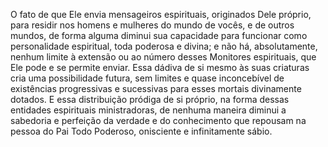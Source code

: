 ﻿O fato de que Ele envia mensageiros espirituais, originados Dele próprio, para residir nos homens e mulheres do mundo de vocês, e de outros mundos, de forma alguma diminui sua capacidade para funcionar como personalidade espiritual, toda poderosa e divina; e não há, absolutamente, nenhum limite à extensão ou ao número desses Monitores espirituais, que Ele pode e se permite enviar. Essa dádiva de si mesmo às suas criaturas cria uma possibilidade futura, sem limites e quase inconcebível de existências progressivas e sucessivas para esses mortais divinamente dotados. E essa distribuição pródiga de si próprio, na forma dessas entidades espirituais ministradoras, de nenhuma maneira diminui a sabedoria e  perfeição da verdade e do conhecimento que repousam na pessoa do Pai Todo Poderoso, onisciente e infinitamente sábio.